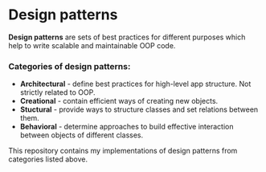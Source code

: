 # Design patterns

**Design patterns** are sets of best practices for different purposes which help to write scalable and maintainable OOP code.

### Categories of design patterns:
- **Architectural** - define best practices for high-level app structure. Not strictly related to OOP.
- **Creational** - contain efficient ways of creating new objects.
- **Stuctural** - provide ways to structure classes and set relations between them.
- **Behavioral** - determine approaches to build effective interaction between objects of different classes.

This repository contains my implementations of design patterns from categories listed above.
